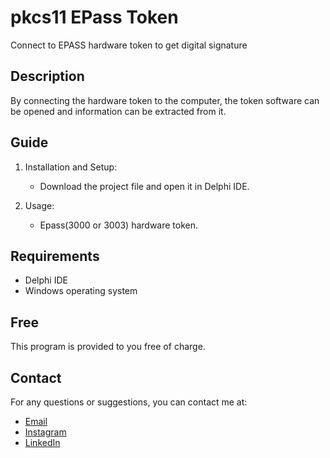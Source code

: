 # pkcs11 EPass Token

Connect to EPASS hardware token to get digital signature

## Description

By connecting the hardware token to the computer, the token software can be opened and information can be extracted from it.

## Guide

1. Installation and Setup:
   - Download the project file and open it in Delphi IDE.
   
2. Usage:
   - Epass(3000 or 3003) hardware token.
   
## Requirements

- Delphi IDE
- Windows operating system

## Free

This program is provided to you free of charge.

## Contact

For any questions or suggestions, you can contact me at:

- [Email](mailto:abolfazl77ka@gmail.com)
- [Instagram](https://instagram.com/aidenkazemzadeh)
- [LinkedIn](https://www.linkedin.com/in/aiden-kazemzadeh-19b1a9196)
